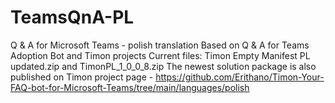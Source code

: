 # TeamsQnA-PL
Q &amp; A for Microsoft Teams - polish translation
Based on Q & A for Teams Adoption Bot and Timon projects
Current files:
Timon Empty Manifest PL updated.zip
and
TimonPL_1_0_0_8.zip
The newest solution package is also published on Timon project page - https://github.com/Erithano/Timon-Your-FAQ-bot-for-Microsoft-Teams/tree/main/languages/polish
